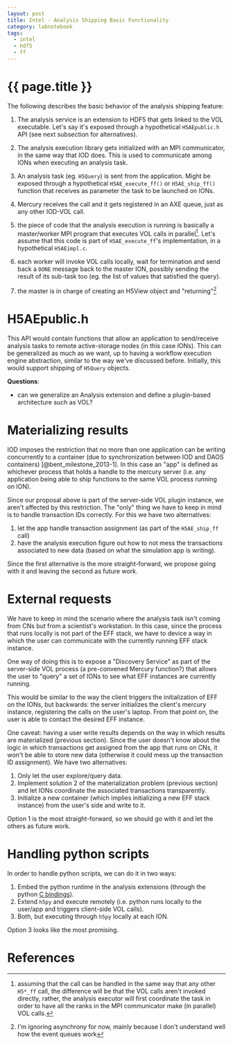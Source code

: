```yaml
---
layout: post
title: Intel - Analysis Shipping Basic Functionality
category: labnotebook
tags:
  - intel
  - hdf5
  - ff
---
```


# {{ page.title }}

The following describes the basic behavior of the analysis shipping feature:

 1. The analysis service is an extension to HDF5 that gets linked to the VOL executable. Let's say 
    it's exposed through a hypothetical `H5AEpublic.h` API (see next subsection for alternatives).

 2. The analysis execution library gets initialized with an MPI communicator, in the same way that 
    IOD does. This is used to communicate among IONs when executing an analysis task.

 3. An analysis task (eg. `H5Query`) is sent from the application. Might be exposed through a 
    hypothetical `H5AE_execute_ff()` or `H5AE_ship_ff()` function that receives as parameter the 
    task to be launched on IONs.

 4. Mercury receives the call and it gets registered in an AXE queue, just as any other IOD-VOL 
    call.

 5. the piece of code that the analysis execution is running is basically a master/worker MPI 
    program that executes VOL calls in parallel[^vol]. Let's assume that this code is part of 
    `H5AE_execute_ff`'s implementation, in a hypothetical `H5AEimpl.c`.

 6. each worker will invoke VOL calls locally, wait for termination and send back a `DONE` message 
    back to the master ION, possibly sending the result of its sub-task too (eg. the list of values 
    that satisfied the query).

 7. the master is in charge of creating an H5View object and "returning"[^noasynch]

[^vol]: assuming that the call can be handled in the same way that any other `H5*_ff` call, the 
difference will be that the VOL calls aren't invoked directly, rather, the analysis executor will 
first coordinate the task in order to have all the ranks in the MPI communicator make (in parallel) 
VOL calls.

[^noasynch]: I'm ignoring asynchrony for now, mainly because I don't understand well how the event 
queues work

# H5AEpublic.h

This API would contain functions that allow an application to send/receive analysis tasks to remote 
active-storage nodes (in this case IONs). This can be generalized as much as we want, up to having a 
workflow execution engine abstraction, similar to the way we've discussed before. Initially, this 
would support shipping of `H5Query` objects.

**Questions**:

  - can we generalize an Analysis extension and define a plugin-based architecture such as VOL?

# Materializing results

IOD imposes the restriction that no more than one application can be writing concurrently to a 
container (due to synchronization between IOD and DAOS containers) [@bent_milestone_2013-1]. In this 
case an "app" is defined as whichever process that holds a handle to the mercury server (i.e. any 
application being able to ship functions to the same VOL process running on ION).

Since our proposal above is part of the server-side VOL plugin instance, we aren't affected by this 
restriction. The "only" thing we have to keep in mind is to handle transaction IDs correctly. For 
this we have two alternatives:

 1. let the app handle transaction assignment (as part of the `H5AE_ship_ff` call)
 2. have the analysis execution figure out how to not mess the transactions associated to new data 
    (based on what the simulation app is writing).

Since the first alternative is the more straight-forward, we propose going with it and leaving the 
second as future work.

# External requests

We have to keep in mind the scenario where the analysis task isn't coming from CNs but from a 
scientist's workstation. In this case, since the process that runs locally is not part of the EFF 
stack, we have to device a way in which the user can communicate with the currently running EFF 
stack instance.

One way of doing this is to expose a "Discovery Service" as part of the server-side VOL process (a 
pre-convened Mercury function?) that allows the user to "query" a set of IONs to see what EFF 
instances are currently running.

This would be similar to the way the client triggers the initialization of EFF on the IONs, but 
backwards: the server initializes the client's mercury instance, registering the calls on the user's 
laptop. From that point on, the user is able to contact the desired EFF instance.

One caveat: having a user write results depends on the way in which results are materialized 
(previous section). Since the user doesn't know about the logic in which transactions get assigned 
from the app that runs on CNs, it won't be able to store new data (otherwise it could mess up the 
transaction ID assignment). We have two alternatives:

 1. Only let the user explore/query data.
 2. Implement solution 2 of the materialization problem (previous section) and let IONs coordinate 
    the associated transactions transparently.
 3. Initialize a new container (which implies initializing a new EFF stack instance) from the user's 
    side and write to it.

Option 1 is the most straight-forward, so we should go with it and let the others as future work.

# Handling python scripts

In order to handle python scripts, we can do it in two ways:

 1. Embed the python runtime in the analysis extensions (through the python [C bindings][pybinds]).
 2. Extend `h5py` and execute remotely (i.e. python runs locally to the user/app and triggers 
    client-side VOL calls).
 3. Both, but executing through `h5py` locally at each ION.

Option 3 looks like the most promising.

# References

[pybinds]: http://docs.python.org/2/c-api/intro.html#embedding-python
